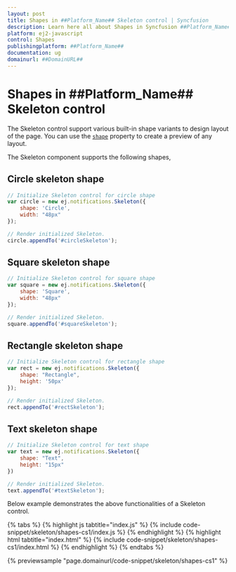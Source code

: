 ```yaml
---
layout: post
title: Shapes in ##Platform_Name## Skeleton control | Syncfusion
description: Learn here all about Shapes in Syncfusion ##Platform_Name## Skeleton control of Syncfusion Essential JS 2 and more.
platform: ej2-javascript
control: Shapes 
publishingplatform: ##Platform_Name##
documentation: ug
domainurl: ##DomainURL##
---
```


# Shapes in ##Platform_Name## Skeleton control

The Skeleton control support various built-in shape variants to design layout of the page. You can use the [`shape`](../api/skeleton#shape) property to create a preview of any layout.

The Skeleton component supports the following shapes,

## Circle skeleton shape

```js
// Initialize Skeleton control for circle shape
var circle = new ej.notifications.Skeleton({
    shape: 'Circle',
    width: "48px"
});

// Render initialized Skeleton.
circle.appendTo('#circleSkeleton');
```

## Square skeleton shape

```js
// Initialize Skeleton control for square shape
var square = new ej.notifications.Skeleton({
    shape: 'Square',
    width: "48px"
});

// Render initialized Skeleton.
square.appendTo('#squareSkeleton');
```

## Rectangle skeleton shape

```js
// Initialize Skeleton control for rectangle shape
var rect = new ej.notifications.Skeleton({
    shape: "Rectangle",
    height: '50px'
});

// Render initialized Skeleton.
rect.appendTo('#rectSkeleton');
```

## Text skeleton shape

```js
// Initialize Skeleton control for text shape
var text = new ej.notifications.Skeleton({
    shape: "Text",
    height: "15px"
})

// Render initialized Skeleton.
text.appendTo('#textSkeleton');
```

Below example demonstrates the above functionalities of a Skeleton control.

{% tabs %}
{% highlight js tabtitle="index.js" %}
{% include code-snippet/skeleton/shapes-cs1/index.js %}
{% endhighlight %}
{% highlight html tabtitle="index.html" %}
{% include code-snippet/skeleton/shapes-cs1/index.html %}
{% endhighlight %}
{% endtabs %}
        
{% previewsample "page.domainurl/code-snippet/skeleton/shapes-cs1" %}